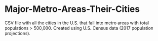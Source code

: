 # Major-Metro-Areas-Their-Cities
CSV file with all the cities in the U.S. that fall into metro areas with total populations > 500,000. Created using U.S. Census data (2017 population projections).

